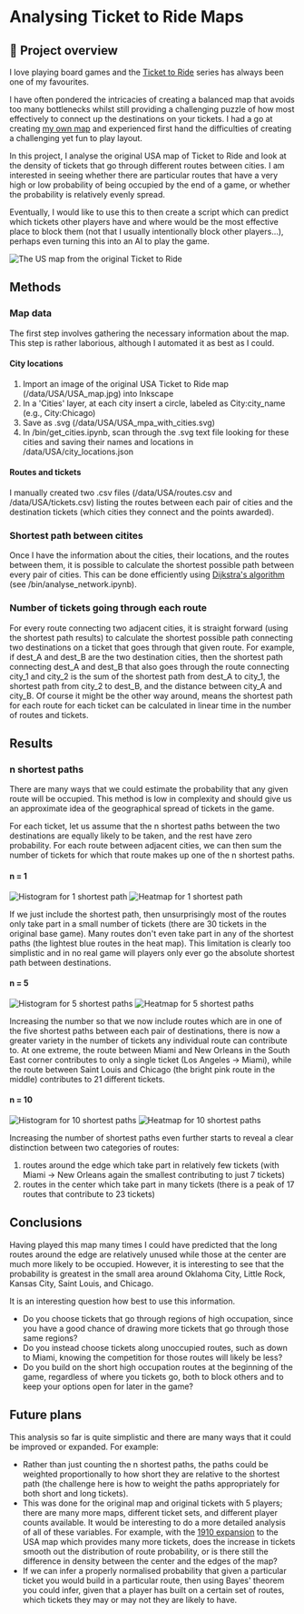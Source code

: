 # Analysing Ticket to Ride Maps

## :game_die: Project overview

I love playing board games and the [Ticket to Ride](https://www.daysofwonder.com/tickettoride/en/) series has always been one of my favourites. 

I have often pondered the intricacies of creating a balanced map that avoids too many bottlenecks whilst still providing a challenging puzzle of how most effectively to connect up the destinations on your tickets. I had a go at creating [my own map](https://github.com/Rob217/TicketToRideCountyDurham) and experienced first hand the difficulties of creating a challenging yet fun to play layout.

In this project, I analyse the original USA map of Ticket to Ride and look at the density of tickets that go through different routes between cities. I am interested in seeing whether there are particular routes that have a very high or low probability of being occupied by the end of a game, or whether the probability is relatively evenly spread. 

Eventually, I would like to use this to then create a script which can predict which tickets other players have and where would be the most effective place to block them (not that I usually intentionally block other players...), perhaps even turning this into an AI to play the game. 

![The US map from the original Ticket to Ride](data/USA/USA_map.jpg)


## Methods

### Map data

The first step involves gathering the necessary information about the map.
This step is rather laborious, although I automated it as best as I could. 

#### City locations

1. Import an image of the original USA Ticket to Ride map (/data/USA/USA_map.jpg) into Inkscape
2. In a 'Cities' layer, at each city insert a circle, labeled as City:city_name (e.g., City:Chicago)
3. Save as .svg (/data/USA/USA_mpa_with_cities.svg)
4. In /bin/get_cities.ipynb, scan through the .svg text file looking for these cities and saving their names and locations in /data/USA/city_locations.json

#### Routes and tickets

I manually created two .csv files (/data/USA/routes.csv and /data/USA/tickets.csv) listing the routes between each pair of cities and the destination tickets (which cities they connect and the points awarded). 
 

### Shortest path between citites

Once I have the information about the cities, their locations, and the routes between them, it is possible to calculate the shortest possible path between every pair of cities. This can be done efficiently using [Dijkstra's algorithm](https://en.wikipedia.org/wiki/Dijkstra%27s_algorithm) (see /bin/analyse_network.ipynb).

### Number of tickets going through each route

For every route connecting two adjacent cities, it is straight forward (using the shortest path results) to calculate the shortest possible path connecting two destinations on a ticket that goes through that given route. For example, if dest_A and dest_B are the two destination cities, then the shortest path connecting dest_A and dest_B that also goes through the route connecting city_1 and city_2 is the sum of the shortest path from dest_A to city_1, the shortest path from city_2 to dest_B, and the distance between city_A and city_B. Of course it might be the other way around, means the shortest path for each route for each ticket can be calculated in linear time in the number of routes and tickets.


## Results

### n shortest paths

There are many ways that we could estimate the probability that any given route will be occupied. This method is low in complexity and should give us an approximate idea of the geographical spread of tickets in the game. 

For each ticket, let us assume that the n shortest paths between the two destinations are equally likely to be taken, and the rest have zero probability. For each route between adjacent cities, we can then sum the number of tickets for which that route makes up one of the n shortest paths. 

#### n = 1

![Histogram for 1 shortest path](plots/hist_1_shortest.png)
![Heatmap for 1 shortest path](plots/heat_map_1_shortest.png)

If we just include the shortest path, then unsurprisingly most of the routes only take part in a small number of tickets (there are 30 tickets in the original base game). Many routes don't even take part in any of the shortest paths (the lightest blue routes in the heat map). This limitation is clearly too simplistic and in no real game will players only ever go the absolute shortest path between destinations.

#### n = 5

![Histogram for 5 shortest paths](plots/hist_5_shortest.png)
![Heatmap for 5 shortest paths](plots/heat_map_5_shortest.png)

Increasing the number so that we now include routes which are in one of the five shortest paths between each pair of destinations, there is now a greater variety in the number of tickets any individual route can contribute to. At one extreme, the route between Miami and New Orleans in the South East corner contributes to only a single ticket (Los Angeles -> Miami), while the route between Saint Louis and Chicago (the bright pink route in the middle) contributes to 21 different tickets. 

#### n = 10

![Histogram for 10 shortest paths](plots/hist_10_shortest.png)
![Heatmap for 10 shortest paths](plots/heat_map_10_shortest.png)

Increasing the number of shortest paths even further starts to reveal a clear distinction between two categories of routes:
1. routes around the edge which take part in relatively few tickets (with Miami -> New Orleans again the smallest contributing to just 7 tickets)
2. routes in the center which take part in many tickets (there is a peak of 17 routes that contribute to 23 tickets)


## Conclusions

Having played this map many times I could have predicted that the long routes around the edge are relatively unused while those at the center are much more likely to be occupied. However, it is interesting to see that the probability is greatest in the small area around Oklahoma City, Little Rock, Kansas City, Saint Louis, and Chicago.

It is an interesting question how best to use this information. 

- Do you choose tickets that go through regions of high occupation, since you have a good chance of drawing more tickets that go through those same regions?
- Do you instead choose tickets along unoccupied routes, such as down to Miami, knowing the competition for those routes will likely be less?
- Do you build on the short high occupation routes at the beginning of the game, regardless of where you tickets go, both to block others and to keep your options open for later in the game?


## Future plans

This analysis so far is quite simplistic and there are many ways that it could be improved or expanded. For example:

- Rather than just counting the n shortest paths, the paths could be weighted proportionally to how short they are relative to the shortest path (the challenge here is how to weight the paths appropriately for both short and long tickets).
- This was done for the original map and original tickets with 5 players; there are many more maps, different ticket sets, and different player counts available. It would be interesting to do a more detailed analysis of all of these variables. For example, with the [1910 expansion](https://www.daysofwonder.com/tickettoride/en/usa/) to the USA map which provides many more tickets, does the increase in tickets smooth out the distribution of route probability, or is there still the difference in density between the center and the edges of the map?
- If we can infer a properly normalised probability that given a particular ticket you would build in a particular route, then using Bayes' theorem you could infer, given that a player has built on a certain set of routes, which tickets they may or may not they are likely to have.